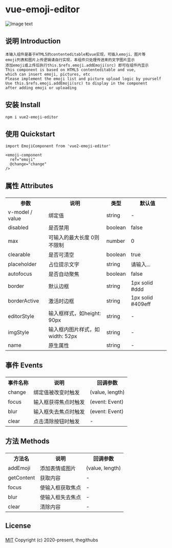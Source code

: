 # vue-emoji-editor

![Image text](https://img-cdn-aliyun.dcloud.net.cn/stream/plugin_screens/c7d536b0-e747-11ea-b015-5794bd84f21f_0.png?v=1598418218)

## 说明 Introduction
```
本输入组件是基于HTML5的contenteditable和vue实现，可插入emoji、图片等
emoji列表和图片上传逻辑请自行实现，本组件只处理传进来的文字图片显示
添加emoji或上传后执行this.$refs.emoji.addEmoji(src) 即可在组件内显示
This component is based on HTML5 contenteditable and vue, 
which can insert emoji, pictures, etc
Please implement the emoji list and picture upload logic by yourself
Use this.$refs.emoji.addEmoji(src) to display in the component 
after adding emoji or uploading
```

## 安装 Install
```
npm i vue2-emoji-editor
```

## 使用 Quickstart
```
import EmojiComponent from 'vue2-emoji-editor'

<emoji-component
  ref="emoji"
  @change="change"
/>
```

## 属性 Attributes
###
<table style="width: 100%;">
	<tr>
		<th>参数</th><th>说明</th><th>类型</th><th>默认值</th>
	</tr>
	<tr>
		<td>v-model / value</td><td>绑定值</td><td>string</td><td>-</td>
	</tr>
	<tr>
		<td>disabled</td><td>是否禁用</td><td>boolean</td><td>false</td>
	</tr>
	<tr>
		<td>max</td><td>可输入的最大长度  0则不限制</td><td>number</td><td>0</td>
	</tr>
	<tr>
		<td>clearable</td><td>是否可清空</td><td>boolean</td><td>true</td>
	</tr>
	<tr>
		<td>placeholder</td><td>占位提示文字</td><td>string</td><td>请输入...</td>
	</tr>
	<tr>
		<td>autofocus</td><td>是否自动聚焦</td><td>boolean</td><td>false</td>
	</tr>
	<tr>
		<td>border</td><td>默认边框</td><td>string</td><td>1px solid #ddd</td>
	</tr>
	<tr>
		<td>borderActive</td><td>激活时边框</td><td>string</td><td>1px solid #409eff</td>
	</tr>
	<tr>
		<td>editorStyle</td><td>输入框样式，如height: 90px</td><td>string</td><td>-</td>
	</tr>
	<tr>
		<td>imgStyle</td><td>输入框内图片样式，如width: 52px</td><td>string</td><td>-</td>
	</tr>
	<tr>
		<td>name</td><td>原生属性</td><td>string</td><td>-</td>
	</tr>
</table>


## 事件 Events
###
<table style="width: 100%;">
	<tr>
		<th>事件名称</th><th>说明</th><th>回调参数</th>
	</tr>
	<tr>
		<td>change</td><td>绑定值被改变时触发</td><td>(value, length)</td>
	</tr>
	<tr>
		<td>focus</td><td>输入框获得焦点时触发</td><td>(event: Event)</td>
	</tr>
	<tr>
		<td>blur</td><td>输入框失去焦点时触发</td><td>(event: Event)</td>
	</tr>
	<tr>
		<td>clear</td><td>点击清除按钮时触发</td><td>-</td>
	</tr>
</table>

## 方法 Methods
###
<table style="width: 100%;">
	<tr>
		<th>方法名</th><th>说明</th><th>回调参数</th>
	</tr>
	<tr>
		<td>addEmoji</td><td>添加表情或图片</td><td>(value, length)</td>
	</tr>
	<tr>
		<td>getContent</td><td>获取内容</td><td>-</td>
	</tr>
	<tr>
		<td>focus</td><td>使输入框获取焦点</td><td>-</td>
	</tr>
	<tr>
		<td>blur</td><td>使输入框失去焦点</td><td>-</td>
	</tr>
	<tr>
		<td>clear</td><td>清除内容</td><td>-</td>
	</tr>
</table>

## License
###
[MIT](http://opensource.org/licenses/MIT/)
Copyright (c) 2020-present, thegithubs

